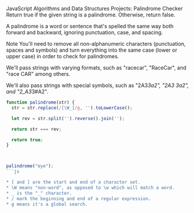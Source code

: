 JavaScript Algorithms and Data Structures Projects: Palindrome Checker
Return true if the given string is a palindrome. Otherwise, return false.

A palindrome is a word or sentence that's spelled the same way both forward and backward, ignoring punctuation, case, and spacing.

Note
You'll need to remove all non-alphanumeric characters (punctuation, spaces and symbols) and turn everything into the same case (lower or upper case) in order to check for palindromes.

We'll pass strings with varying formats, such as "racecar", "RaceCar", and "race CAR" among others.

We'll also pass strings with special symbols, such as "2A3*3a2", "2A3 3a2", and "2_A3*3#A2".

```js
function palindrome(str) {
  str = str.replace(/[\W_]/g, '').toLowerCase();

  let rev = str.split('').reverse().join('');

  return str === rev;

  return true;
}



palindrome("eye");
```js

* [ and ] are the start and end of a character set.
* \W means "non-word", as opposed to \w which will match a word.
* _ is the "_" character.
* / mark the beginning and end of a regular expression.
* g means it's a global search.
